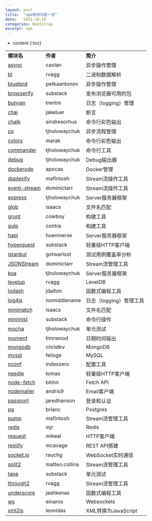 ```yaml
---
layout: post
title:  "npm常用功能一览"
date:   2015-10-19 
categories: Bootstrap
excerpt: npm
---
```


* content
{:toc}


<table style="height: 1973px;" width="480">
<tbody>
<tr>
<td><b>模块名</b></td>
<td><b>作者</b></td>
<td><b>简介</b></td>
</tr>
<tr>
<td><a title="async" href="https://www.npmjs.com/package/async" target="_blank">async</a></td>
<td>caolan</td>
<td>异步操作管理</td>
</tr>
<tr>
<td><a title="bl" href="https://www.npmjs.com/package/bl" target="_blank">bl</a></td>
<td>rvagg</td>
<td>二进制数据解析</td>
</tr>
<tr>
<td><a title="bluebird" href="https://www.npmjs.com/package/bluebird" target="_blank">bluebird</a></td>
<td>petkaantonov</td>
<td>异步操作管理</td>
</tr>
<tr>
<td><a title="browserify" href="https://www.npmjs.com/package/browserify" target="_blank">browserify</a></td>
<td>substack</td>
<td>发布浏览器可用的包</td>
</tr>
<tr>
<td><a title="bunyan" href="https://www.npmjs.com/package/bunyan" target="_blank">bunyan</a></td>
<td>trentm</td>
<td>日志（logging）管理</td>
</tr>
<tr>
<td><a title="chai" href="https://www.npmjs.com/package/chai" target="_blank">chai</a></td>
<td>jakeluer</td>
<td>断言</td>
</tr>
<tr>
<td><a title="chalk" href="https://www.npmjs.com/package/chalk" target="_blank">chalk</a></td>
<td>sindresorhus</td>
<td>命令行彩色输出</td>
</tr>
<tr>
<td><a title="co" href="https://www.npmjs.com/package/co" target="_blank">co</a></td>
<td>tjholowaychuk</td>
<td>异步流程管理</td>
</tr>
<tr>
<td><a title="colors" href="https://www.npmjs.com/package/colors" target="_blank">colors</a></td>
<td>marak</td>
<td>命令行彩色输出</td>
</tr>
<tr>
<td><a title="commander" href="https://www.npmjs.com/package/commander" target="_blank">commander</a></td>
<td>tjholowaychuk</td>
<td>命令行工具</td>
</tr>
<tr>
<td><a title="debug" href="https://www.npmjs.com/package/debug" target="_blank">debug</a></td>
<td>tjholowaychuk</td>
<td>Debug输出器</td>
</tr>
<tr>
<td><a title="dockerode" href="https://www.npmjs.com/package/dockerode" target="_blank">dockerode</a></td>
<td>apocas</td>
<td>Docker管理</td>
</tr>
<tr>
<td><a title="duplexify" href="https://www.npmjs.com/package/duplexify" target="_blank">duplexify</a></td>
<td>mafintosh</td>
<td>Stream流操作工具</td>
</tr>
<tr>
<td><a title="event-stream" href="https://www.npmjs.com/package/event-stream" target="_blank">event-stream</a></td>
<td>dominictarr</td>
<td>Stream流操作工具</td>
</tr>
<tr>
<td><a title="express" href="https://www.npmjs.com/package/express" target="_blank">express</a></td>
<td>tjholowaychuk</td>
<td>Server服务器框架</td>
</tr>
<tr>
<td><a title="glob" href="https://www.npmjs.com/package/glob" target="_blank">glob</a></td>
<td>isaacs</td>
<td>文件名匹配</td>
</tr>
<tr>
<td><a title="grunt" href="https://www.npmjs.com/package/grunt" target="_blank">grunt</a></td>
<td>cowboy</td>
<td>构建工具</td>
</tr>
<tr>
<td><a title="gulp" href="https://www.npmjs.com/package/gulp" target="_blank">gulp</a></td>
<td>contra</td>
<td>构建工具</td>
</tr>
<tr>
<td><a title="hapi" href="https://www.npmjs.com/package/hapi" target="_blank">hapi</a></td>
<td>hueniverse</td>
<td>Server服务器框架</td>
</tr>
<tr>
<td><a title="hyperquest" href="https://www.npmjs.com/package/hyperquest" target="_blank">hyperquest</a></td>
<td>substack</td>
<td>轻量级HTTP客户端</td>
</tr>
<tr>
<td><a title="istanbul" href="https://www.npmjs.com/package/istanbul" target="_blank">istanbul</a></td>
<td>gotwarlost</td>
<td>测试用例覆盖率分析</td>
</tr>
<tr>
<td><a title="JSONStream" href="https://www.npmjs.com/package/JSONStream" target="_blank">JSONStream</a></td>
<td>dominictarr</td>
<td>Stream流管理工具</td>
</tr>
<tr>
<td><a title="koa" href="https://www.npmjs.com/package/koa" target="_blank">koa</a></td>
<td>tjholowaychuk</td>
<td>Server服务器框架</td>
</tr>
<tr>
<td><a title="levelup" href="https://www.npmjs.com/package/levelup" target="_blank">levelup</a></td>
<td>rvagg</td>
<td>LevelDB</td>
</tr>
<tr>
<td><a title="lodash" href="https://www.npmjs.com/package/lodash" target="_blank">lodash</a></td>
<td>jdalton</td>
<td>函数式编程工具</td>
</tr>
<tr>
<td><a title="log4js" href="https://www.npmjs.com/package/log4js" target="_blank">log4js</a></td>
<td>nomiddlename</td>
<td>日志（logging）管理工具</td>
</tr>
<tr>
<td><a title="minimatch" href="https://www.npmjs.com/package/minimatch" target="_blank">minimatch</a></td>
<td>isaacs</td>
<td>文件名匹配</td>
</tr>
<tr>
<td><a title="minimist" href="https://www.npmjs.com/package/minimist" target="_blank">minimist</a></td>
<td>substack</td>
<td>命令行操作</td>
</tr>
<tr>
<td><a title="mocha" href="https://www.npmjs.com/package/mocha" target="_blank">mocha</a></td>
<td>tjholowaychuk</td>
<td>单元测试</td>
</tr>
<tr>
<td><a title="moment" href="https://www.npmjs.com/package/moment" target="_blank">moment</a></td>
<td>timrwood</td>
<td>日期时间输出</td>
</tr>
<tr>
<td><a title="mongodb" href="https://www.npmjs.com/package/mongodb" target="_blank">mongodb</a></td>
<td>christkv</td>
<td>MongoDB</td>
</tr>
<tr>
<td><a title="mysql" href="https://www.npmjs.com/package/mysql" target="_blank">mysql</a></td>
<td>felixge</td>
<td>MySQL</td>
</tr>
<tr>
<td><a title="nconf" href="https://www.npmjs.com/package/nconf" target="_blank">nconf</a></td>
<td>indexzero</td>
<td>配置工具</td>
</tr>
<tr>
<td><a title="needle" href="https://www.npmjs.com/package/needle" target="_blank">needle</a></td>
<td>tomas</td>
<td>轻量级HTTP客户端</td>
</tr>
<tr>
<td><a title="node-fetch" href="https://www.npmjs.com/package/node-fetch" target="_blank">node-fetch</a></td>
<td>bitinn</td>
<td>Fetch API</td>
</tr>
<tr>
<td><a title="nodemailer" href="https://www.npmjs.com/package/nodemailer" target="_blank">nodemailer</a></td>
<td>andris9</td>
<td>Email客户端</td>
</tr>
<tr>
<td><a title="passport" href="https://www.npmjs.com/package/passport" target="_blank">passport</a></td>
<td>jaredhanson</td>
<td>登录和认证</td>
</tr>
<tr>
<td><a title="pg" href="https://www.npmjs.com/package/pg" target="_blank">pg</a></td>
<td>brianc</td>
<td>Postgres</td>
</tr>
<tr>
<td><a title="pump" href="https://www.npmjs.com/package/pump" target="_blank">pump</a></td>
<td>mafintosh</td>
<td>Stream流管理工具</td>
</tr>
<tr>
<td><a title="redis" href="https://www.npmjs.com/package/redis" target="_blank">redis</a></td>
<td>mjr</td>
<td>Redis</td>
</tr>
<tr>
<td><a title="request" href="https://www.npmjs.com/package/request" target="_blank">request</a></td>
<td>mikeal</td>
<td>HTTP客户端</td>
</tr>
<tr>
<td><a title="restify" href="https://www.npmjs.com/package/restify" target="_blank">restify</a></td>
<td>mcavage</td>
<td>REST API搭建</td>
</tr>
<tr>
<td><a title="socket.io" href="https://www.npmjs.com/package/socket.io" target="_blank">socket.io</a></td>
<td>rauchg</td>
<td>WebSocket实时通信</td>
</tr>
<tr>
<td><a title="split2" href="https://www.npmjs.com/package/split2" target="_blank">split2</a></td>
<td>matteo.collina</td>
<td>Stream流管理工具</td>
</tr>
<tr>
<td><a title="tape" href="https://www.npmjs.com/package/tape" target="_blank">tape</a></td>
<td>substack</td>
<td>单元测试</td>
</tr>
<tr>
<td><a title="through2" href="https://www.npmjs.com/package/through2" target="_blank">through2</a></td>
<td>rvagg</td>
<td>Stream流管理工具</td>
</tr>
<tr>
<td><a title="underscore" href="https://www.npmjs.com/package/underscore" target="_blank">underscore</a></td>
<td>jashkenas</td>
<td>函数式编程工具</td>
</tr>
<tr>
<td><a title="ws" href="https://www.npmjs.com/package/ws" target="_blank">ws</a></td>
<td>einaros</td>
<td>Websockets</td>
</tr>
<tr>
<td><a title="xml2js" href="https://www.npmjs.com/package/xml2js" target="_blank">xml2js</a></td>
<td>leonidas</td>
<td>XML转换为JavaScript</td>
</tr>
</tbody>
</table>
